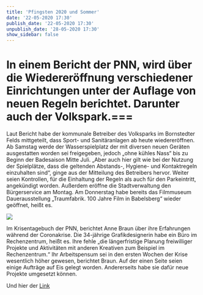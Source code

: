 ```yaml
---
title: 'Pfingsten 2020 und Sommer'
date: '22-05-2020 17:30'
publish_date: '22-05-2020 17:30'
unpublish_date: '28-05-2020 17:30'
show_sidebar: false
---
```


# In einem Bericht der PNN, wird über die Wiedereröffnung verschiedener Einrichtungen unter der Auflage von neuen Regeln berichtet. Darunter auch der Volkspark.===

Laut Bericht habe der kommunale Betreiber des Volksparks im Bornstedter Felds mittgeteilt, dass Sport- und Sanitäranlagen ab heute wiedereröffnen. Ab Samstag werde der Wasserspielplatz der mit diversen neuen Geräten ausgestatten worden sei freigegeben, jedoch „ohne kühles Nass“ bis zu Beginn der Badesaison Mitte Juli. „Aber auch hier gilt wie bei der Nutzung der Spielplätze, dass die geltenden Abstands-, Hygiene- und Kontaktregeln einzuhalten sind“, ginge aus der Mitteilung des Betreibers hervor. Weiter seien Kontrollen, für die Einhaltung der Regeln als auch für den Parkeintritt, angekündigt worden. Außerdem eröffne die Stadtverwaltung den Bürgerservice am Montag. Am Donnerstag habe bereits das Filmmuseum Dauerausstellung „Traumfabrik. 100 Jahre Film in Babelsberg“ wieder geöffnet, heißt es. 

![](http://)

Im Krisentagebuch der PNN, berichtet Anne Braun über ihre Erfahrungen während der Coronakrise. Die 34-jährige Grafikdesignerin habe ein Büro im Rechenzentrum, heißt es. Ihre fehle „die längerfristige Planung freiwilliger Projekte und Aktivitäten mit anderen Kreativen zum Beispiel im Rechenzentrum.“ Ihr Arbeitspensum sei in den ersten Wochen der Krise wesentlich höher gewesen, berichtet Braun. Auf der einen Seite seien einige Aufträge auf Eis gelegt worden. Andererseits habe sie dafür neue Projekte umgesetzt können.

Und hier der [Link](https://smh-gemeinden.de/news)